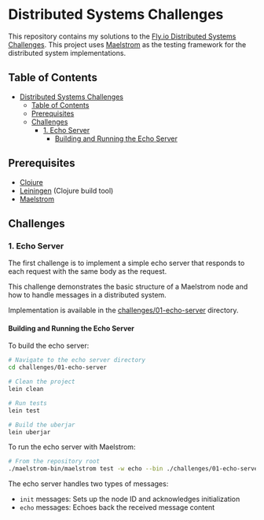# Distributed Systems Challenges

This repository contains my solutions to the [Fly.io Distributed Systems Challenges](https://fly.io/dist-sys/).
This project uses [Maelstrom](https://github.com/jepsen-io/maelstrom) as the testing framework for the distributed system implementations.

## Table of Contents

- [Distributed Systems Challenges](#distributed-systems-challenges)
  - [Table of Contents](#table-of-contents)
  - [Prerequisites](#prerequisites)
  - [Challenges](#challenges)
    - [1. Echo Server](#1-echo-server)
      - [Building and Running the Echo Server](#building-and-running-the-echo-server)


## Prerequisites

- [Clojure](https://clojure.org/guides/getting_started)
- [Leiningen](https://leiningen.org/) (Clojure build tool)
- [Maelstrom](https://github.com/jepsen-io/maelstrom)

## Challenges

### 1. Echo Server

The first challenge is to implement a simple echo server that responds to each request with the same body as the request.

This challenge demonstrates the basic structure of a Maelstrom node and how to handle messages in a distributed system.

Implementation is available in the [challenges/01-echo-server](challenges/01-echo-server) directory.

#### Building and Running the Echo Server

To build the echo server:

```bash
# Navigate to the echo server directory
cd challenges/01-echo-server

# Clean the project
lein clean

# Run tests
lein test

# Build the uberjar
lein uberjar
```

To run the echo server with Maelstrom:

```bash
# From the repository root
./maelstrom-bin/maelstrom test -w echo --bin ./challenges/01-echo-server/run-echo.sh --node-count 1 --time-limit 5
```

The echo server handles two types of messages:
- `init` messages: Sets up the node ID and acknowledges initialization
- `echo` messages: Echoes back the received message content





